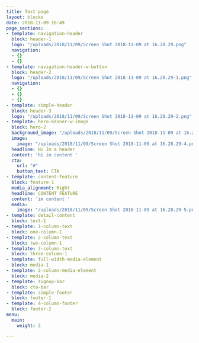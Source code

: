 ```yaml
---
title: Test page
layout: blocks
date: 2018-11-09 16:49
page_sections:
- template: navigation-header
  block: header-1
  logo: "/uploads/2018/11/09/Screen Shot 2018-11-09 at 16.28.29.png"
  navigation:
  - {}
  - {}
- template: navigation-header-w-button
  block: header-2
  logo: "/uploads/2018/11/09/Screen Shot 2018-11-09 at 16.28.29-1.png"
  navigation:
  - {}
  - {}
  - {}
- template: simple-header
  block: header-3
  logo: "/uploads/2018/11/09/Screen Shot 2018-11-09 at 16.28.29-2.png"
- template: hero-banner-w-image
  block: hero-2
  background_image: "/uploads/2018/11/09/Screen Shot 2018-11-09 at 16.28.29-3.png"
  image:
    image: "/uploads/2018/11/09/Screen Shot 2018-11-09 at 16.28.29-4.png"
  headline: Hi Im a header
  content: 'hi im content '
  cta:
    url: "#"
    button_text: CTA
- template: content-feature
  block: feature-1
  media_alignment: Right
  headline: CONTENT FEATURE
  content: 'im content '
  media:
    image: "/uploads/2018/11/09/Screen Shot 2018-11-09 at 16.28.29-5.png"
- template: detail-content
  block: text-1
- template: 1-column-text
  block: one-column-1
- template: 2-column-text
  block: two-column-1
- template: 3-column-text
  block: three-column-1
- template: full-width-media-element
  block: media-1
- template: 2-column-media-element
  block: media-2
- template: signup-bar
  block: cta-bar
- template: simple-footer
  block: footer-1
- template: 4-column-footer
  block: footer-2
menu:
  main:
    weight: 2

---
```

